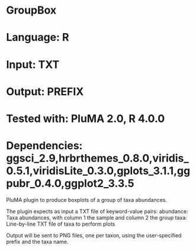# GroupBox
# Language: R
# Input: TXT
# Output: PREFIX 
# Tested with: PluMA 2.0, R 4.0.0
# Dependencies: ggsci_2.9,hrbrthemes_0.8.0,viridis_0.5.1,viridisLite_0.3.0,gplots_3.1.1,ggpubr_0.4.0,ggplot2_3.3.5

PluMA plugin to produce boxplots of a group of taxa abundances.

The plugin expects as input a TXT file of keyword-value pairs:
abundance: Taxa abundances, with column 1 the sample and column 2 the group
taxa: Line-by-line TXT file of taxa to perform plots

Output will be sent to PNG files, one per taxon, using the user-specified prefix and the taxa name.
